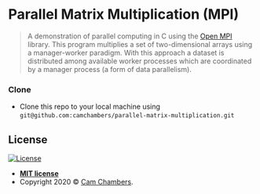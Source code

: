 # Parallel Matrix Multiplication (MPI)
>  A demonstration of parallel computing in C using the [Open MPI](https://www.open-mpi.org) library. This program multiplies a set of two-dimensional arrays using a manager-worker paradigm. With this approach a dataset is distributed among available worker processes which are coordinated by a manager process (a form of data parallelism). 

### Clone

- Clone this repo to your local machine using `git@github.com:camchambers/parallel-matrix-multiplication.git`

## License

[![License](http://img.shields.io/:license-mit-blue.svg?style=flat-square)](http://badges.mit-license.org)

- **[MIT license](http://opensource.org/licenses/mit-license.php)**
- Copyright 2020 © <a href="https://www.camchambers.com" target="_blank">Cam Chambers</a>.
